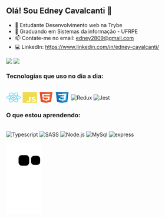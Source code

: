 ## Olá! Sou Edney Cavalcanti 👋

- 🌱 Estudante Desenvolvimento web na Trybe
- 📖 Graduando em Sistemas da informação - UFRPE
- 📫 Contate-me no email: edney2809@gmail.com
- 💻 LinkedIn: https://www.linkedin.com/in/edney-cavalcanti/

<div>
  <picture>
<source 
  srcset="https://github-readme-stats.vercel.app/api?username=ed-cavalcanti&show_icons=true&theme=onedark"
  media="(prefers-color-scheme: dark)"
/>
<source
  srcset="https://github-readme-stats.vercel.app/api?username=ed-cavalcanti&show_icons=true"
  media="(prefers-color-scheme: light), (prefers-color-scheme: no-preference)"
/>
<img src="https://github-readme-stats.vercel.app/api?username=ed-cavalcanti&show_icons=true" align="center" height="150px" />
</picture>
  <img src="https://github-readme-stats.vercel.app/api/top-langs/?username=ed-cavalcanti&layout=compact&theme=onedark" align="center" height="150px"/>
</div>
  
### Tecnologias que uso no dia a dia:

<div style="display: inline_block"><br>
  <img align="center" alt="React" height="30" width="40" src="https://raw.githubusercontent.com/devicons/devicon/master/icons/react/react-original.svg">
  <img align="center" alt="JavaScript" height="30" width="40" src="https://raw.githubusercontent.com/devicons/devicon/master/icons/javascript/javascript-plain.svg">
  <img align="center" alt="HTML5" height="30" width="40" src="https://raw.githubusercontent.com/devicons/devicon/master/icons/html5/html5-original.svg">
  <img align="center" alt="CSS3"height="30" width="40" src="https://raw.githubusercontent.com/devicons/devicon/master/icons/css3/css3-original.svg">
  <img align="center" alt="Redux" height="30" width="30"src="https://img.icons8.com/color/480/redux.png">
  <img align="center" alt="Jest" height="30" width="30"src="https://mulder21c.github.io//jest/img/jest.png">
</div>

### O que estou aprendendo:
  
<div style="display: inline_block"><br>
  <img aling="center" alt="Typescript" width="30" height="30" src="https://cdn-icons-png.flaticon.com/512/5968/5968381.png" >
  <img aling="center" alt="SASS" width="30" height="30" src="https://cdn3.iconfinder.com/data/icons/logos-and-brands-adobe/512/288_Sass-512.png" >
  <img aling="center" alt="Node.js" width="30" height="30" src="https://walde.co/wp-content/uploads/2016/09/nodejs_logo.png" >
  <img aling="center" alt="MySql" width="30" height="30" src="https://cdn-icons-png.flaticon.com/512/528/528260.png" >
  <img aling="center" alt="express" width="90" height="30" src="https://upload.wikimedia.org/wikipedia/commons/6/64/Expressjs.png">
</div>
  
<div> 
  
   ![snake gif](https://github.com/ed-cavalcanti/ed-cavalcanti/blob/output/github-contribution-grid-snake.svg)
  
</div>
  
  

